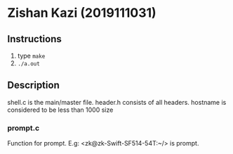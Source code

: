 # Zishan Kazi (2019111031)

## Instructions
1. type `make`
2. `./a.out`

## Description

shell.c is the main/master file.
header.h consists of all headers.
hostname is considered to be less than 1000 size

### prompt.c
Function for prompt. E.g: <zk@zk-Swift-SF514-54T:~/> is prompt.